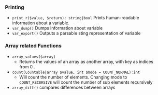 ### Printing
- `print_r($value, $return): string|bool`
		Prints human-readable information about a variable.
- `var_dump()` Dumps information about variable
- `var_export()` Outputs a parsable sting representation of variable		
		
		
### Array related Functions
- `array_values($array)` 
	- Returns the values of an array as another array, with key as indices from 0..
- `count(Countable|array $value, int $mode = COUNT_NORMAL):int` 
	- Will count the number of elements. Changing mode to `COUNT_RECURSIVE` will count the number of sub elements recursively
- `array_diff()` compares differences between arrays




